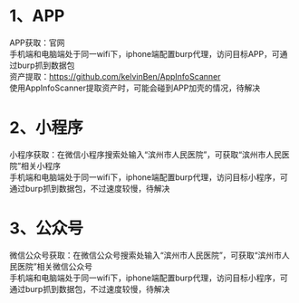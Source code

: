 # 1、APP
APP获取：官网  
手机端和电脑端处于同一wifi下，iphone端配置burp代理，访问目标APP，可通过burp抓到数据包  
资产提取：https://github.com/kelvinBen/AppInfoScanner  
使用AppInfoScanner提取资产时，可能会碰到APP加壳的情况，待解决  
# 2、小程序
小程序获取：在微信小程序搜索处输入“滨州市人民医院”，可获取“滨州市人民医院”相关小程序  
手机端和电脑端处于同一wifi下，iphone端配置burp代理，访问目标小程序，可通过burp抓到数据包，不过速度较慢，待解决  
# 3、公众号
微信公众号获取：在微信公众号搜索处输入“滨州市人民医院”，可获取“滨州市人民医院”相关微信公众号  
手机端和电脑端处于同一wifi下，iphone端配置burp代理，访问目标小程序，可通过burp抓到数据包，不过速度较慢，待解决  